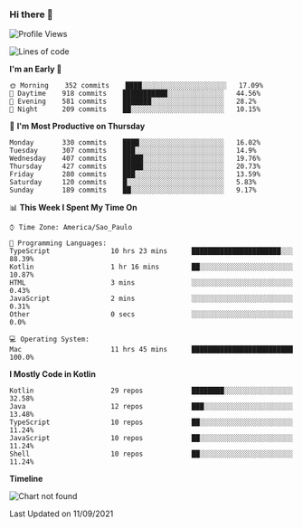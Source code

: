 ### Hi there 👋

<!--
**fernandonogueira/fernandonogueira** is a ✨ _special_ ✨ repository because its `README.md` (this file) appears on your GitHub profile.

Here are some ideas to get you started:

- 🔭 I’m currently working on ...
- 🌱 I’m currently learning ...
- 👯 I’m looking to collaborate on ...
- 🤔 I’m looking for help with ...
- 💬 Ask me about ...
- 📫 How to reach me: ...
- 😄 Pronouns: ...
- ⚡ Fun fact: ...
-->

<!--START_SECTION:waka-->
![Profile Views](http://img.shields.io/badge/Profile%20Views-0-blue)

![Lines of code](https://img.shields.io/badge/From%20Hello%20World%20I%27ve%20Written-462382%20lines%20of%20code-blue)

**I'm an Early 🐤** 

```text
🌞 Morning    352 commits    ████░░░░░░░░░░░░░░░░░░░░░   17.09% 
🌆 Daytime    918 commits    ███████████░░░░░░░░░░░░░░   44.56% 
🌃 Evening    581 commits    ███████░░░░░░░░░░░░░░░░░░   28.2% 
🌙 Night      209 commits    ██░░░░░░░░░░░░░░░░░░░░░░░   10.15%

```
📅 **I'm Most Productive on Thursday** 

```text
Monday       330 commits    ████░░░░░░░░░░░░░░░░░░░░░   16.02% 
Tuesday      307 commits    ███░░░░░░░░░░░░░░░░░░░░░░   14.9% 
Wednesday    407 commits    █████░░░░░░░░░░░░░░░░░░░░   19.76% 
Thursday     427 commits    █████░░░░░░░░░░░░░░░░░░░░   20.73% 
Friday       280 commits    ███░░░░░░░░░░░░░░░░░░░░░░   13.59% 
Saturday     120 commits    █░░░░░░░░░░░░░░░░░░░░░░░░   5.83% 
Sunday       189 commits    ██░░░░░░░░░░░░░░░░░░░░░░░   9.17%

```


📊 **This Week I Spent My Time On** 

```text
⌚︎ Time Zone: America/Sao_Paulo

💬 Programming Languages: 
TypeScript               10 hrs 23 mins      ██████████████████████░░░   88.39% 
Kotlin                   1 hr 16 mins        ██░░░░░░░░░░░░░░░░░░░░░░░   10.87% 
HTML                     3 mins              ░░░░░░░░░░░░░░░░░░░░░░░░░   0.43% 
JavaScript               2 mins              ░░░░░░░░░░░░░░░░░░░░░░░░░   0.31% 
Other                    0 secs              ░░░░░░░░░░░░░░░░░░░░░░░░░   0.0%

💻 Operating System: 
Mac                      11 hrs 45 mins      █████████████████████████   100.0%

```

**I Mostly Code in Kotlin** 

```text
Kotlin                   29 repos            ████████░░░░░░░░░░░░░░░░░   32.58% 
Java                     12 repos            ███░░░░░░░░░░░░░░░░░░░░░░   13.48% 
TypeScript               10 repos            ██░░░░░░░░░░░░░░░░░░░░░░░   11.24% 
JavaScript               10 repos            ██░░░░░░░░░░░░░░░░░░░░░░░   11.24% 
Shell                    10 repos            ██░░░░░░░░░░░░░░░░░░░░░░░   11.24%

```


**Timeline**

![Chart not found](https://raw.githubusercontent.com/fernandonogueira/fernandonogueira/master/charts/bar_graph.png) 


 Last Updated on 11/09/2021
<!--END_SECTION:waka-->
